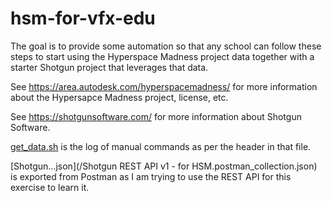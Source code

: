 # hsm-for-vfx-edu

The goal is to provide some automation so that any school can follow these steps to start using the Hyperspace Madness project data together with a starter Shotgun project that leverages that data.

See https://area.autodesk.com/hyperspacemadness/ for more information about the Hypersapce Madness project, license, etc.

See https://shotgunsoftware.com/ for more information about Shotgun Software.

[get_data.sh](/get_data.sh)  is the log of manual commands as per the header in that file.

[Shotgun...json](/Shotgun REST API v1 - for HSM.postman_collection.json) is exported from Postman as I am trying to use the REST API for this exercise to learn it.
